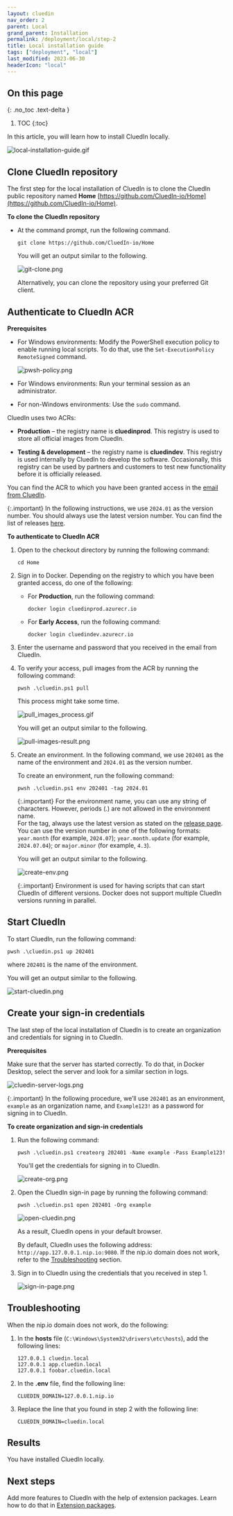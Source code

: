 ```yaml
---
layout: cluedin
nav_order: 2
parent: Local
grand_parent: Installation
permalink: /deployment/local/step-2
title: Local installation guide
tags: ["deployment", "local"]
last_modified: 2023-06-30
headerIcon: "local"
---
```

## On this page
{: .no_toc .text-delta }
1. TOC
{:toc}

In this article, you will learn how to install CluedIn locally.

![local-installation-guide.gif](../../assets/images/deployment/local-installation-guide.gif)

## Clone CluedIn repository

The first step for the local installation of CluedIn is to clone the CluedIn public repository named **Home** [https://github.com/CluedIn-io/Home](https://github.com/CluedIn-io/Home).

**To clone the CluedIn repository**

- At the command prompt, run the following command.

    ```
    git clone https://github.com/CluedIn-io/Home
    ```

    You will get an output similar to the following.

    ![git-clone.png](../../assets/images/local-install/git-clone.png)

    Alternatively, you can clone the repository using your preferred Git client.

## Authenticate to CluedIn ACR

**Prerequisites**

- For Windows environments: Modify the PowerShell execution policy to enable running local scripts. To do that, use the `Set-ExecutionPolicy RemoteSigned` command.

    ![pwsh-policy.png](../../assets/images/local-install/pwsh-policy.png)

- For Windows environments: Run your terminal session as an administrator.

- For non-Windows environments: Use the `sudo` command.

CluedIn uses two ACRs:

- **Production** – the registry name is **cluedinprod**. This registry is used to store all official images from CluedIn.

- **Testing & development** – the registry name is **cluedindev**. This registry is used internally by CluedIn to develop the software. Occasionally, this registry can be used by partners and customers to test new functionality before it is officially released.

You can find the ACR to which you have been granted access in the <a href="/deployment/local/step-1#get-access-to-CluedIn-container-registry">email from CluedIn</a>.

{:.important}
In the following instructions, we use `2024.01` as the version number. You should always use the latest version number. You can find the list of releases [here](https://cluedin-io.github.io/Releases/).

**To authenticate to CluedIn ACR**

1. Open to the checkout directory by running the following command:

    ```
    cd Home
    ```

1. Sign in to Docker. Depending on the registry to which you have been granted access, do one of the following:

    - For **Production**, run the following command:

        ```
        docker login cluedinprod.azurecr.io
        ```

    - For **Early Access**, run the following command:

        ```
        docker login cluedindev.azurecr.io
        ```

1. Enter the username and password that you received in the email from CluedIn.

1. To verify your access, pull images from the ACR by running the following command:

    ```
    pwsh .\cluedin.ps1 pull
    ```

    This process might take some time.

    ![pull_images_process.gif](../../assets/images/local-install/pull_images_process.gif)

    You will get an output similar to the following.

    ![pull-images-result.png](../../assets/images/local-install/pull-images-result.png)

1. Create an environment. In the following command, we use `202401` as the name of the environment and `2024.01` as the version number.

    To create an environment, run the following command:

    ```
    pwsh .\cluedin.ps1 env 202401 -tag 2024.01
    ```

    {:.important}
    For the environment name, you can use any string of characters. However, periods (.) are not allowed in the environment name.<br>For the tag, always use the latest version as stated on the [release page](https://cluedin-io.github.io/Releases/). You can use the version number in one of the following formats: `year.month` (for example, `2024.07`); `year.month.update` (for example, `2024.07.04`); or `major.minor` (for example, `4.3`).
    
    You will get an output similar to the following.

    ![create-env.png](../../assets/images/local-install/create-env.png)

    {:.important}
    Environment is used for having scripts that can start CluedIn of different versions. Docker does not support multiple CluedIn versions running in parallel.

## Start CluedIn

To start CluedIn, run the following command:

```
pwsh .\cluedin.ps1 up 202401
```

where `202401` is the name of the environment.

You will get an output similar to the following.

![start-cluedin.png](../../assets/images/local-install/start-cluedin.png)

## Create your sign-in credentials

The last step of the local installation of CluedIn is to create an organization and credentials for signing in to CluedIn.

**Prerequisites**

Make sure that the server has started correctly. To do that, in Docker Desktop, select the server and look for a similar section in logs.

![cluedin-server-logs.png](../../assets/images/local-install/cluedin-server-logs.png)

{:.important}
In the following procedure, we’ll use `202401` as an environment, `example` as an organization name, and `Example123!` as a password for signing in to CluedIn.

**To create organization and sign-in credentials**

1. Run the following command:

    ```
    pwsh .\cluedin.ps1 createorg 202401 -Name example -Pass Example123!
    ```

    You'll get the credentials for signing in to CluedIn.

    ![create-org.png](../../assets/images/local-install/create-org.png)

1. Open the CluedIn sign-in page by running the following command:

    ```
    pwsh .\cluedin.ps1 open 202401 -Org example
    ```

    ![open-cluedin.png](../../assets/images/local-install/open-cluedin.png)

    As a result, CluedIn opens in your default browser.   

    By default, CluedIn uses the following address: `http://app.127.0.0.1.nip.io:9080`. If the nip.io domain does not work, refer to the [Troubleshooting](#troubleshooting) section.

1. Sign in to CluedIn using the credentials that you received in step 1.

    ![sign-in-page.png](../../assets/images/local-install/sign-in-page.png)

## Troubleshooting

When the nip.io domain does not work, do the following:

1. In the **hosts** file (`C:\Windows\System32\drivers\etc\hosts`), add the following lines:

    ```
    127.0.0.1 cluedin.local
    127.0.0.1 app.cluedin.local
    127.0.0.1 foobar.cluedin.local
    ```

1. In the **.env** file, find the following line:

    ```
    CLUEDIN_DOMAIN=127.0.0.1.nip.io
    ```

1. Replace the line that you found in step 2 with the following line:

    ```
    CLUEDIN_DOMAIN=cluedin.local
    ```

## Results

You have installed CluedIn locally.

## Next steps

Add more features to CluedIn with the help of extension packages. Learn how to do that in [Extension packages](/deployment/local/step-3).

